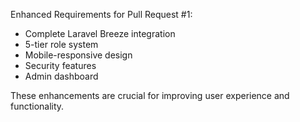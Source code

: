 Enhanced Requirements for Pull Request #1:

- Complete Laravel Breeze integration
- 5-tier role system
- Mobile-responsive design
- Security features
- Admin dashboard

These enhancements are crucial for improving user experience and functionality.